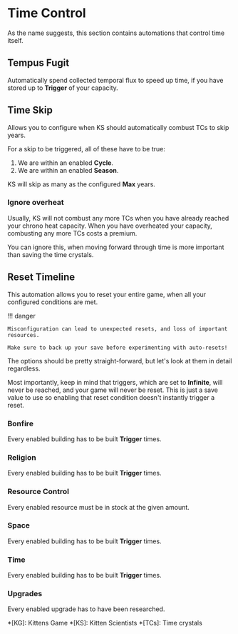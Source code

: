 # Time Control

As the name suggests, this section contains automations that control time itself.

## Tempus Fugit

Automatically spend collected temporal flux to speed up time, if you have stored up to **Trigger** of your capacity.

## Time Skip

Allows you to configure when KS should automatically combust TCs to skip years.

For a skip to be triggered, all of these have to be true:

1. We are within an enabled **Cycle**.
1. We are within an enabled **Season**.

KS will skip as many as the configured **Max** years.

### Ignore overheat

Usually, KS will not combust any more TCs when you have already reached your chrono heat capacity. When you have overheated your capacity, combusting any more TCs costs a premium.

You can ignore this, when moving forward through time is more important than saving the time crystals.

## Reset Timeline

This automation allows you to reset your entire game, when all your configured conditions are met.

!!! danger

    Misconfiguration can lead to unexpected resets, and loss of important resources.

    Make sure to back up your save before experimenting with auto-resets!

The options should be pretty straight-forward, but let's look at them in detail regardless.

Most importantly, keep in mind that triggers, which are set to **Infinite**, will never be reached, and your game will never be reset. This is just a save value to use so enabling that reset condition doesn't instantly trigger a reset.

### Bonfire

Every enabled building has to be built **Trigger** times.

### Religion

Every enabled building has to be built **Trigger** times.

### Resource Control

Every enabled resource must be in stock at the given amount.

### Space

Every enabled building has to be built **Trigger** times.

### Time

Every enabled building has to be built **Trigger** times.

### Upgrades

Every enabled upgrade has to have been researched.

<!-- prettier-ignore-start -->
*[KG]: Kittens Game
*[KS]: Kitten Scientists
*[TCs]: Time crystals
<!-- prettier-ignore-end -->
